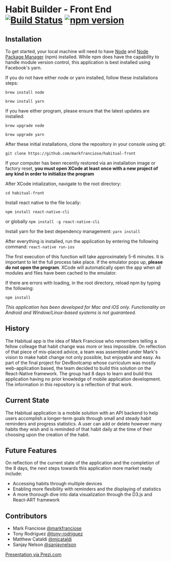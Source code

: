 # Habit Builder - Front End [![Build Status](https://travis-ci.org/sanjaynelson/habitual.svg?branch=master)](https://travis-ci.org/sanjaynelson/habitual) [![npm version](https://badge.fury.io/js/react-native.svg)](https://badge.fury.io/js/react-native)

## Installation
To get started, your local machine will need to have [Node](http://wikipedia.org) and [Node Package Manager](https://www.npmjs.com/) (npm) installed. While npm does have the capability to handle module version control, this application is best installed using Facebook's yarn.

If you do not have either node or yarn installed, follow these installations steps:

```brew install node```

```brew install yarn```

If you have either program, please ensure that the latest updates are installed:

```brew upgrade node```

```brew upgrade yarn```

After these initial installations, clone the repository in your console using git:

```git clone https://github.com/markfranciose/habitual-front```

If your computer has been recently restored via an installation image or factory reset, **you must open XCode at least once with a new project of any kind in order to initialize the program**

After XCode intialization, navigate to the root directory:

```cd habitual-front```

Install react native to the file locally:

```npm install react-native-cli```

or globally
```npm install -g react-native-cli```

Install yarn for the best dependency management:
```yarn install```

After everything is installed, run the application by entering the following command:
```react-native run-ios```

The first execution of this function will take approximately 5-6 minutes.  It is important to let the full process take place.  If the emulator pops up, **please do not open the program**.  XCode will automatically open the app when all modules and files have been cached to the emulator.

If there are errors with loading, in the root directory, reload npm by typing the following:

```npm install```


*This application has been developed for Mac and iOS only.  Functionality on Android and Window/Linux-based systems is not guaranteed.*

## History
The Habitual app is the idea of Mark Franciose who remembers telling a fellow colleage that habit change was more or less impossible.  On reflection of that piece of mis-placed advice, a team was assembled under Mark's vision to make habit change not only possible, but enjoyable and easy.  As part of the final project for DevBootcamp whose curriculum was mostly web-application based, the team decided to build this solution on the React-Native framework.  The group had 8 days to learn and build this application having no prior knowledge of mobile application development.  The information in this repository is a reflection of that work.

## Current State
The Habitual application is a mobile solution with an API backend to help users accomplish a longer-term goals through small and steady habit reminders and progress statistics.  A user can add or delete however many habits they wish and is reminded of that habit daily at the time of their choosing upon the creation of the habit.

## Future Features
On reflection of the current state of the application and the completion of the 8 days, the next steps towards this application more market ready include:
- Accessing habits through multiple devices
- Enabling more flexibility with reminders and the displaying of statistics
- A more thorough dive into data visualization through the D3.js and React-ART framework

## Contributors
- Mark Franciose [@markfranciose](https://github.com/markfranciose)
- Tony Rodriguez [@tony-rodriguez](https://github.com/tony-rodriguez)
- Matthew Cataldi [@mjcataldi](https://github.com/mjcataldi)
- Sanjay Nelson [@sanjaynelson](https://github.com/sanjaynelson)

[Presentation via Prezi.com](https://prezi.com/p/dug3illzq9i0/)
